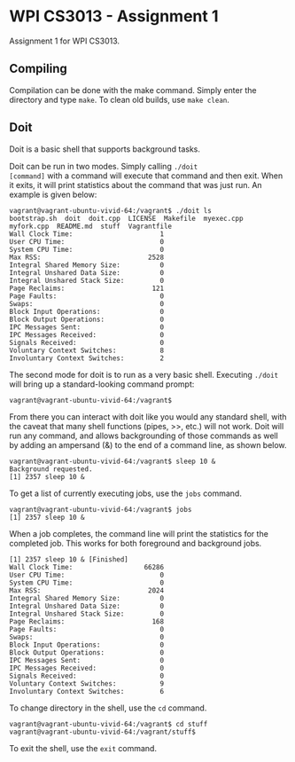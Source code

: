 # WPI CS3013 - Assignment 1
Assignment 1 for WPI CS3013.

## Compiling

Compilation can be done with the make command. Simply enter the directory and type <code>make</code>. To clean old builds, use <code>make clean</code>.

## Doit
Doit is a basic shell that supports background tasks.

Doit can be run in two modes. Simply calling <code>./doit [command]</code> with a command will execute that command and then exit. When it exits, it will print statistics about the command that was just run. An example is given below:

    vagrant@vagrant-ubuntu-vivid-64:/vagrant$ ./doit ls
    bootstrap.sh  doit  doit.cpp  LICENSE  Makefile  myexec.cpp  myfork.cpp  README.md  stuff  Vagrantfile
    Wall Clock Time:                      1
    User CPU Time:                        0
    System CPU Time:                      0
    Max RSS:                           2528
    Integral Shared Memory Size:          0
    Integral Unshared Data Size:          0
    Integral Unshared Stack Size:         0
    Page Reclaims:                      121
    Page Faults:                          0
    Swaps:                                0
    Block Input Operations:               0
    Block Output Operations:              0
    IPC Messages Sent:                    0
    IPC Messages Received:                0
    Signals Received:                     0
    Voluntary Context Switches:           8
    Involuntary Context Switches:         2

The second mode for doit is to run as a very basic shell. Executing <code>./doit</code> will bring up a standard-looking command prompt:

    vagrant@vagrant-ubuntu-vivid-64:/vagrant$

From there you can interact with doit like you would any standard shell, with the caveat that many shell functions (pipes, >>, etc.) will not work. Doit will run any command, and allows backgrounding of those commands as well by adding an ampersand (&) to the end of a command line, as shown below.

    vagrant@vagrant-ubuntu-vivid-64:/vagrant$ sleep 10 &
    Background requested.
    [1] 2357 sleep 10 &

To get a list of currently executing jobs, use the <code>jobs</code> command.

    vagrant@vagrant-ubuntu-vivid-64:/vagrant$ jobs
    [1] 2357 sleep 10 &

When a job completes, the command line will print the statistics for the completed job. This works for both foreground and background jobs.

    [1] 2357 sleep 10 & [Finished]
    Wall Clock Time:                  66286
    User CPU Time:                        0
    System CPU Time:                      0
    Max RSS:                           2024
    Integral Shared Memory Size:          0
    Integral Unshared Data Size:          0
    Integral Unshared Stack Size:         0
    Page Reclaims:                      168
    Page Faults:                          0
    Swaps:                                0
    Block Input Operations:               0
    Block Output Operations:              0
    IPC Messages Sent:                    0
    IPC Messages Received:                0
    Signals Received:                     0
    Voluntary Context Switches:           9
    Involuntary Context Switches:         6

To change directory in the shell, use the <code>cd</code> command.

    vagrant@vagrant-ubuntu-vivid-64:/vagrant$ cd stuff
    vagrant@vagrant-ubuntu-vivid-64:/vagrant/stuff$

To exit the shell, use the <code>exit</code> command.

